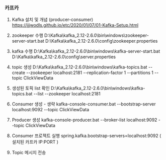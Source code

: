 ### 카프카
1) Kafka 설치 및 개념 (producer-consumer)
https://jjjwodls.github.io/etc/2020/01/07/01-Kafka-Setup.html

2) zookeeper 수행
D:\Kafka\kafka_2.12-2.6.0\bin\windows\zookeeper-server-start.bat D:\Kafka\kafka_2.12-2.6.0\config\zookeeper.properties

3) kafka 수행
D:\Kafka\kafka_2.12-2.6.0\bin\windows\kafka-server-start.bat D:\Kafka\kafka_2.12-2.6.0\config\server.properties

4) topic 생성
D:\Kafka\kafka_2.12-2.6.0\bin\windows\kafka-topics.bat --create --zookeeper localhost:2181 --replication-factor 1 --partitions 1 --topic ClickViewData

5) 생성된 토픽 list 확인
D:\Kafka\kafka_2.12-2.6.0\bin\windows\kafka-topics.bat --list --zookeeper localhost:2181

6) Consumer 생성 - 생략
kafka-console-consumer.bat --bootstrap-server localhost:9092 --topic ClickViewData

7) Producer 생성
kafka-console-producer.bat --broker-list localhost:9092 --topic ClickViewData

8) Consumer 프로젝트 실행
spring.kafka.bootstrap-servers=localhost:9092 ( 설치된 카프카 IP:PORT )

9) Topic 메시지 전송
